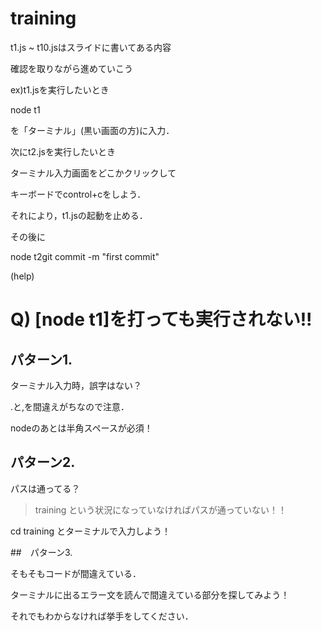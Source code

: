 # training

t1.js ~ t10.jsはスライドに書いてある内容

確認を取りながら進めていこう


ex)t1.jsを実行したいとき

node t1

を「ターミナル」(黒い画面の方)に入力．

次にt2.jsを実行したいとき

ターミナル入力画面をどこかクリックして

キーボードでcontrol+cをしよう．

それにより，t1.jsの起動を止める．

その後に

node t2git commit -m "first commit"




(help)

# Q)  [node t1]を打っても実行されない!!

## パターン1. 

ターミナル入力時，誤字はない？

.と,を間違えがちなので注意．

nodeのあとは半角スペースが必須！


## パターン2.

パスは通ってる？

>training という状況になっていなければパスが通っていない！！

cd training とターミナルで入力しよう！


##　パターン3.

そもそもコードが間違えている．

ターミナルに出るエラー文を読んで間違えている部分を探してみよう！

それでもわからなければ挙手をしてください．
